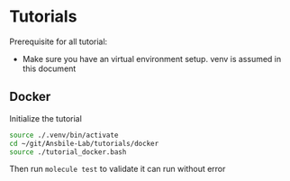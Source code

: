 # Tutorials
Prerequisite for all tutorial:
- Make sure you have an virtual environment setup.  venv is assumed in this document
## Docker
Initialize the tutorial
```bash
source ./.venv/bin/activate
cd ~/git/Ansbile-Lab/tutorials/docker
source ./tutorial_docker.bash
```
Then run `molecule test` to validate it can run without error